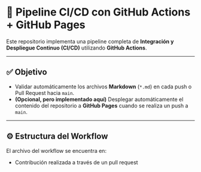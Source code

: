 # 🚀 Pipeline CI/CD con GitHub Actions + GitHub Pages

Este repositorio implementa una pipeline completa de **Integración y Despliegue Continuo (CI/CD)** utilizando **GitHub Actions**.

---

## ✅ Objetivo

- Validar automáticamente los archivos **Markdown** (`*.md`) en cada push o Pull Request hacia `main`.
- **(Opcional, pero implementado aquí)** Desplegar automáticamente el contenido del repositorio a **GitHub Pages** cuando se realiza un push a `main`.

---

## ⚙️ Estructura del Workflow

El archivo del workflow se encuentra en:

- Contribución realizada a través de un pull request
